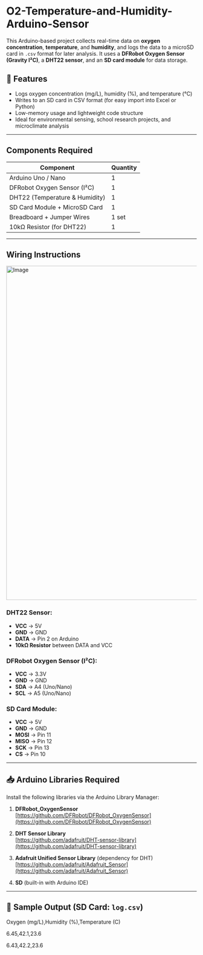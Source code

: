 # O2-Temperature-and-Humidity-Arduino-Sensor


This Arduino-based project collects real-time data on **oxygen concentration**, **temperature**, and **humidity**, and logs the data to a microSD card in `.csv` format for later analysis. It uses a **DFRobot Oxygen Sensor (Gravity I²C)**, a **DHT22 sensor**, and an **SD card module** for data storage.

## 🚀 Features

- Logs oxygen concentration (mg/L), humidity (%), and temperature (°C)
- Writes to an SD card in CSV format (for easy import into Excel or Python)
- Low-memory usage and lightweight code structure
- Ideal for environmental sensing, school research projects, and microclimate analysis

---

## Components Required

| Component                      | Quantity |
|-------------------------------|----------|
| Arduino Uno / Nano            | 1        |
| DFRobot Oxygen Sensor (I²C)   | 1        |
| DHT22 (Temperature & Humidity)| 1        |
| SD Card Module + MicroSD Card | 1        |
| Breadboard + Jumper Wires     | 1 set    |
| 10kΩ Resistor (for DHT22)     | 1        |

---

## Wiring Instructions
<img width="762" height="884" alt="Image" src="https://github.com/user-attachments/assets/9ed8ef73-76bf-4ed8-ac2f-0f0d3bf77755" />

### DHT22 Sensor:
- **VCC** → 5V  
- **GND** → GND  
- **DATA** → Pin 2 on Arduino  
- **10kΩ Resistor** between DATA and VCC

### DFRobot Oxygen Sensor (I²C):
- **VCC** → 3.3V  
- **GND** → GND  
- **SDA** → A4 (Uno/Nano)  
- **SCL** → A5 (Uno/Nano)

### SD Card Module:
- **VCC** → 5V  
- **GND** → GND  
- **MOSI** → Pin 11  
- **MISO** → Pin 12  
- **SCK**  → Pin 13  
- **CS**   → Pin 10

---

## 📥 Arduino Libraries Required

Install the following libraries via the Arduino Library Manager:

1. **DFRobot_OxygenSensor**  
   [https://github.com/DFRobot/DFRobot_OxygenSensor](https://github.com/DFRobot/DFRobot_OxygenSensor)

2. **DHT Sensor Library**  
   [https://github.com/adafruit/DHT-sensor-library](https://github.com/adafruit/DHT-sensor-library)

3. **Adafruit Unified Sensor Library** (dependency for DHT)  
   [https://github.com/adafruit/Adafruit_Sensor](https://github.com/adafruit/Adafruit_Sensor)

4. **SD** (built-in with Arduino IDE)

---

## 📄 Sample Output (SD Card: `log.csv`)

Oxygen (mg/L),Humidity (%),Temperature (C)

6.45,42.1,23.6

6.43,42.2,23.6
